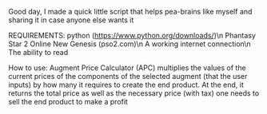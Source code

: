 Good day, I made a quick little script that helps pea-brains like myself and sharing it in case anyone else wants it

REQUIREMENTS:
python (https://www.python.org/downloads/)\n
Phantasy Star 2 Online New Genesis (pso2.com)\n
A working internet connection\n
The ability to read

How to use:
Augment Price Calculator (APC) multiplies the values of the current prices of the components of the selected augment (that the user inputs) by how many it requires to create the end product. At the end, it returns the total price as well as the necessary price (with tax) one needs to sell the end product to make a profit
